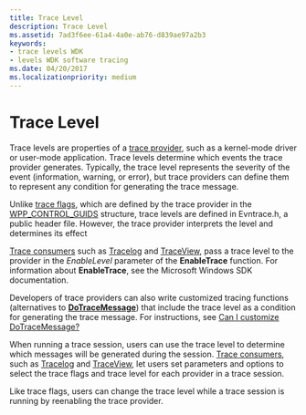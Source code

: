 ```yaml
---
title: Trace Level
description: Trace Level
ms.assetid: 7ad3f6ee-61a4-4a0e-ab76-d839ae97a2b3
keywords:
- trace levels WDK
- levels WDK software tracing
ms.date: 04/20/2017
ms.localizationpriority: medium
---
```


# Trace Level


Trace levels are properties of a [trace provider](trace-provider.md), such as a kernel-mode driver or user-mode application. Trace levels determine which events the trace provider generates. Typically, the trace level represents the severity of the event (information, warning, or error), but trace providers can define them to represent any condition for generating the trace message.

Unlike [trace flags](trace-flags.md), which are defined by the trace provider in the [WPP\_CONTROL\_GUIDS](/previous-versions/windows/hardware/previsioning-framework/ff556186(v=vs.85)) structure, trace levels are defined in Evntrace.h, a public header file. However, the trace provider interprets the level and determines its effect

[Trace consumers](trace-consumer.md) such as [Tracelog](tracelog.md) and [TraceView](traceview.md), pass a trace level to the provider in the *EnableLevel* parameter of the **EnableTrace** function. For information about **EnableTrace**, see the Microsoft Windows SDK documentation.

Developers of trace providers can also write customized tracing functions (alternatives to [**DoTraceMessage**](/previous-versions/windows/hardware/previsioning-framework/ff544918(v=vs.85))) that include the trace level as a condition for generating the trace message. For instructions, see [Can I customize DoTraceMessage?](can-i-customize-dotracemessage-.md)

When running a trace session, users can use the trace level to determine which messages will be generated during the session. [Trace consumers](trace-consumer.md), such as [Tracelog](tracelog.md) and [TraceView](traceview.md), let users set parameters and options to select the trace flags and trace level for each provider in a trace session.

Like trace flags, users can change the trace level while a trace session is running by reenabling the trace provider.

 

